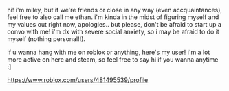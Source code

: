 hi! i'm miley, but if we're friends or close in any way (even accquaintances), feel free to also call me ethan.
i'm kinda in the midst of figuring myself and my values out right now, apologies.. but please, don't be afraid to start up a convo with me! i'm dx with severe social anxiety, so i may be afraid to do it myself (nothing personal!!).

if u wanna hang with me on roblox or anything, here's my user! i'm a lot more active on here and steam, so feel free to say hi if you wanna anytime :]

https://www.roblox.com/users/481495539/profile
